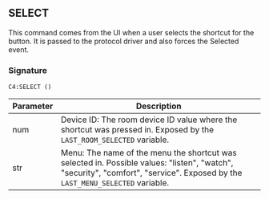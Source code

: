 ## SELECT

This command comes from the UI when a user selects the shortcut for the button. It is passed to the protocol driver and also forces the Selected event.


### Signature

`C4:SELECT ()`


| Parameter | Description |
| --- | --- |
| num | Device ID: The room device ID value where the shortcut was pressed in. Exposed by the `LAST_ROOM_SELECTED` variable.
| str | Menu: The name of the menu the shortcut was selected in. Possible values: "listen", "watch", "security", "comfort", "service". Exposed by the `LAST_MENU_SELECTED` variable.



